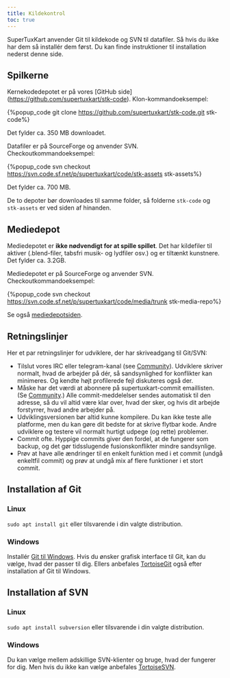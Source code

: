 ```yaml
---
title: Kildekontrol
toc: true
---
```

SuperTuxKart anvender Git til kildekode og SVN til datafiler. Så hvis du ikke har dem så installér dem først. Du kan finde instruktioner til installation nederst denne side.

## Spilkerne

Kernekodedepotet er på vores [GitHub side] (https://github.com/supertuxkart/stk-code). Klon-kommandoeksempel:

{%popup_code
git clone https://github.com/supertuxkart/stk-code.git stk-code%}

Det fylder ca. 350 MB downloadet.

Datafiler er på SourceForge og anvender SVN. Checkoutkommandoeksempel:

{%popup_code
svn checkout https://svn.code.sf.net/p/supertuxkart/code/stk-assets stk-assets%}

Det fylder ca. 700 MB.

De to depoter bør downloades til samme folder, så folderne `stk-code` og `stk-assets` er ved siden af hinanden.

## Mediedepot

Mediedepotet er **ikke nødvendigt for at spille spillet**. Det har kildefiler til aktiver (.blend-filer, tabsfri musik- og lydfiler osv.) og er tiltænkt kunstnere. Det fylder ca. 3.2GB.

Mediedepotet er på SourceForge og anvender SVN. Checkoutkommandoeksempel:

{%popup_code
svn checkout https://svn.code.sf.net/p/supertuxkart/code/media/trunk stk-media-repo%}

Se også [mediedepotsiden](Media_Repo).

## Retningslinjer

Her  et par retningslinjer for udviklere, der har skriveadgang til Git/SVN:

* Tilslut vores IRC eller telegram-kanal (see [Community](Community)). Udviklere skriver normalt, hvad de arbejder på dér, så sandsynlighed for konflikter kan minimeres. Og kendte højt profilerede fejl diskuteres også der.
* Måske har det værdi at abonnere på supertuxkart-commit emaillisten. (Se [Community](Community).) Alle commit-meddelelser sendes automatisk til den adresse, så du vil altid være klar over, hvad der sker, og hvis dit arbejde forstyrrer, hvad andre arbejder på.
* Udviklingsversionen bør altid kunne kompilere. Du kan ikke teste alle platforme, men du kan gøre dit bedste for at skrive flytbar kode. Andre udviklere og testere vil normalt hurtigt udpege (og rette) problemer.
* Commit ofte. Hyppige commits giver den fordel, at de fungerer som backup, og det gør tidsslugende fusionskonflikter mindre sandsynlige.
* Prøv at have alle ændringer til en enkelt funktion med i et commit (undgå enkeltfil commit) og prøv at undgå mix af flere funktioner i et stort commit.

## Installation af Git

### Linux
`sudo apt install git` eller tilsvarende i din valgte distribution.

### Windows
Installér [Git til Windows](https://github.com/git-for-windows/git/releases/latest). Hvis du ønsker grafisk interface til Git, kan du vælge, hvad der passer til dig. Ellers anbefales [TortoiseGit](https://tortoisegit.org/download) også efter installation af Git til Windows.

## Installation af SVN

### Linux
`sudo apt install subversion` eller tilsvarende i din valgte distribution.

### Windows
Du kan vælge mellem adskillige SVN-klienter og bruge, hvad der fungerer for dig. Men hvis du ikke kan vælge anbefales [TortoiseSVN](https://tortoisesvn.net/downloads.html).
